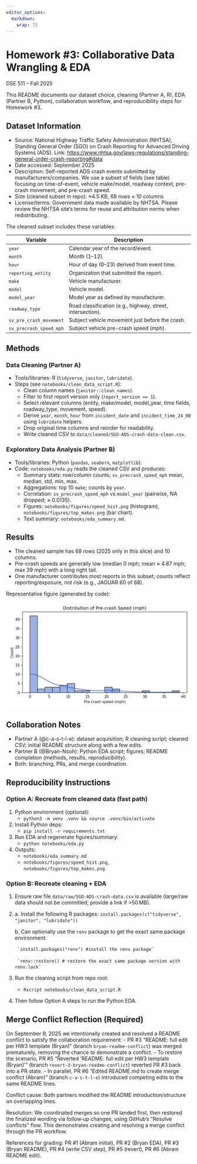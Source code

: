 ```yaml
---
editor_options: 
  markdown: 
    wrap: 72
---
```


# Homework #3: Collaborative Data Wrangling & EDA

DSE 511 – Fall 2025

This README documents our dataset choice, cleaning (Partner A, R), EDA
(Partner B, Python), collaboration workflow, and reproducibility steps
for Homework #3.

## Dataset Information

-   Source: National Highway Traffic Safety Administration (NHTSA),
    Standing General Order (SGO) on Crash Reporting for Advanced Driving
    Systems (ADS). Link:
    <https://www.nhtsa.gov/laws-regulations/standing-general-order-crash-reporting#data>
-   Date accessed: September 2025
-   Description: Self-reported ADS crash events submitted by
    manufacturers/companies. We use a subset of fields (see table)
    focusing on time-of-event, vehicle make/model, roadway context,
    pre-crash movement, and pre-crash speed.
-   Size (cleaned subset in repo): ≈4.5 KB, 68 rows × 10 columns
-   License/terms: Government data made available by NHTSA. Please
    review the NHTSA site’s terms for reuse and attribution norms when
    redistributing.

The cleaned subset includes these variables:

| Variable | Description |
|------------------------------------|------------------------------------|
| `year` | Calendar year of the record/event. |
| `month` | Month (1–12). |
| `hour` | Hour of day (0–23) derived from event time. |
| `reporting_entity` | Organization that submitted the report. |
| `make` | Vehicle manufacturer. |
| `model` | Vehicle model. |
| `model_year` | Model year as defined by manufacturer. |
| `roadway_type` | Road classification (e.g., highway, street, intersection). |
| `sv_pre_crash_movement` | Subject vehicle movement just before the crash. |
| `sv_precrash_speed_mph` | Subject vehicle pre-crash speed (mph). |

## Methods

### Data Cleaning (Partner A)

-   Tools/libraries: R (`tidyverse`, `janitor`, `lubridate`).
-   Steps (see `notebooks/clean_data_script.R`):
    -   Clean column names (`janitor::clean_names`).
    -   Filter to first report version only (`report_version == 1`).
    -   Select relevant columns (entity, make/model, model_year, time
        fields, roadway_type, movement, speed).
    -   Derive `year`, `month`, `hour` from `incident_date` and
        `incident_time_24_00` using `lubridate` helpers.
    -   Drop original time columns and reorder for readability.
    -   Write cleaned CSV to
        `data/cleaned/SGO-ADS-crash-data-clean.csv`.

### Exploratory Data Analysis (Partner B)

-   Tools/libraries: Python (`pandas`, `seaborn`, `matplotlib`).
-   Code: `notebooks/eda.py` reads the cleaned CSV and produces:
    -   Summary stats: row/column counts; `sv_precrash_speed_mph` mean,
        median, std, min, max.
    -   Aggregations: top 10 `make`; counts by `year`.
    -   Correlation: `sv_precrash_speed_mph` vs `model_year` (pairwise,
        NA dropped; ≈ 0.0135).
    -   Figures: `notebooks/figures/speed_hist.png` (histogram),
        `notebooks/figures/top_makes.png` (bar chart).
    -   Text summary: `notebooks/eda_summary.md`.

## Results

-   The cleaned sample has 68 rows (2025 only in this slice) and 10
    columns.
-   Pre-crash speeds are generally low (median 0 mph; mean ≈ 4.87 mph;
    max 39 mph) with a long right tail.
-   One manufacturer contributes most reports in this subset; counts
    reflect reporting/exposure, not risk (e.g., JAGUAR 60 of 68).

Representative figure (generated by code):

![Speed Histogram](notebooks/figures/speed_hist.png)

## Collaboration Notes

-   Partner A (@c-a-s-t-l-e): dataset acquisition; R cleaning script;
    cleaned CSV; initial README structure along with a few edits.
-   Partner B (@Bryan-Nsoh): Python EDA script; figures; README
    completion (methods, results, reproducibility).
-   Both: branching, PRs, and merge coordination.

## Reproducibility Instructions

### Option A: Recreate from cleaned data (fast path)

1)  Python environment (optional):
    -   `python3 -m venv .venv && source .venv/bin/activate`
2)  Install Python deps:
    -   `pip install -r requirements.txt`
3)  Run EDA and regenerate figures/summary:
    -   `python notebooks/eda.py`
4)  Outputs:
    -   `notebooks/eda_summary.md`
    -   `notebooks/figures/speed_hist.png`,
        `notebooks/figures/top_makes.png`

### Option B: Recreate cleaning + EDA

1)  Ensure raw file `data/raw/SGO-ADS-crash-data.csv` is available
    (large/raw data should not be committed; provide a link if \>50 MB).
2)  
    a.  Install the following R packages:
        `install.packages(c("tidyverse", "janitor", "lubridate"))`

    b.  Can optionally use the `renv` package to get the exact same
        package environment:

        `install.packages("renv") #install the renv package`

        `renv::restore() # restore the exact same package version with renv.lock`
3)  Run the cleaning script from repo root:
    -   `Rscript notebooks/clean_data_script.R`
4)  Then follow Option A steps to run the Python EDA.

## Merge Conflict Reflection (Required)

On September 9, 2025 we intentionally created and resolved a README
conflict to satisfy the collaboration requirement: - PR #3 “README: full
edit per HW3 template (Bryan)” (branch `bryan-readme-conflict`) was
merged prematurely, removing the chance to demonstrate a conflict. - To
restore the scenario, PR #5 “Reverted ‘README: full edit per HW3
template (Bryan)’” (branch `revert-3-bryan-readme-conflict`) reverted PR
#3 back into a PR state. - In parallel, PR #6 “Edited README.md to
create merge conflict (Abram)” (branch `c-a-s-t-l-e`) introduced
competing edits to the same README lines.

Conflict cause: Both partners modified the README introduction/structure
on overlapping lines.

Resolution: We coordinated merges so one PR landed first, then restored
the finalized wording via follow‑up changes, using GitHub’s “Resolve
conflicts” flow. This demonstrates creating and resolving a merge
conflict through the PR workflow.

References for grading: PR #1 (Abram initial), PR #2 (Bryan EDA), PR #3
(Bryan README), PR #4 (write CSV step), PR #5 (revert), PR #6 (Abram
README edit).
